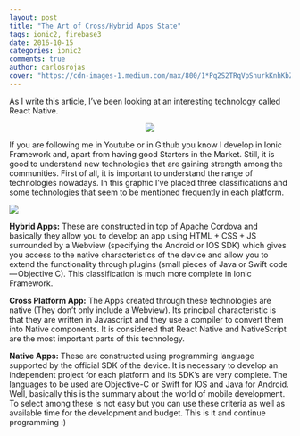 ```yaml
---
layout: post
title: "The Art of Cross/Hybrid Apps State"
tags: ionic2, firebase3
date: 2016-10-15
categories: ionic2
comments: true
author: carlosrojas
cover: "https://cdn-images-1.medium.com/max/800/1*Pq2S2TRqVpSnurkKnhKbZw.png"
---
```


As I write this article, I’ve been looking at an interesting technology called React Native.

<div align="center"><img src="http://i.giphy.com/IUp9WRHyCwUEg.gif" class="img-responsive" /></div>

If you are following me in Youtube or in Github you know I develop in Ionic Framework and, apart from having good Starters in the Market. Still, it is good to understand new technologies that are gaining strength among the communities.
First of all, it is important to understand the range of technologies nowadays. In this graphic I’ve placed three classifications and some technologies that seem to be mentioned frequently in each platform.

<img src="https://cdn-images-1.medium.com/max/800/1*Pq2S2TRqVpSnurkKnhKbZw.png" class="img-responsive">

**Hybrid Apps:** These are constructed in top of Apache Cordova and basically they allow you to develop an app using HTML + CSS + JS surrounded by a Webview (specifying the Android or IOS SDK) which gives you access to the native characteristics of the device and allow you to extend the functionality through plugins (small pieces of Java or Swift code — Objective C). This classification is much more complete in Ionic Framework.

**Cross Platform App:** The Apps created through these technologies are native (They don’t only include a Webview). Its principal characteristic is that they are written in Javascript and they use a compiler to convert them into Native components. It is considered that React Native and NativeScript are the most important parts of this technology.

**Native Apps:** These are constructed using programming language supported by the official SDK of the device. It is necessary to develop an independent project for each platform and its SDK’s are very complete. The languages to be used are Objective-C or Swift for IOS and Java for Android.
Well, basically this is the summary about the world of mobile development. To select among these is not easy but you can use these criteria as well as available time for the development and budget.
This is it and continue programming :)